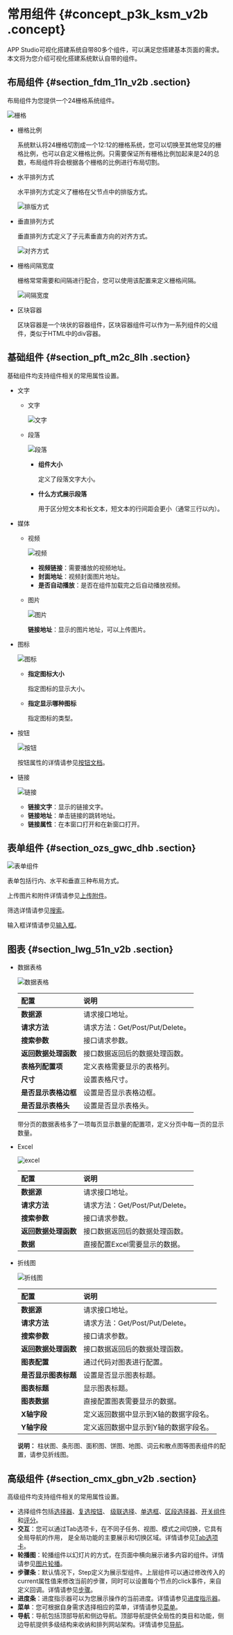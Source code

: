 # 常用组件 {#concept_p3k_ksm_v2b .concept}

APP Studio可视化搭建系统自带80多个组件，可以满足您搭建基本页面的需求。本文将为您介绍可视化搭建系统默认自带的组件。

## 布局组件 {#section_fdm_11n_v2b .section}

布局组件为您提供一个24栅格系统组件。

![栅格](http://static-aliyun-doc.oss-cn-hangzhou.aliyuncs.com/assets/img/17769/15645485149717_zh-CN.png)

-   栅格比例

    系统默认将24栅格切割成一个12:12的栅格系统，您可以切换至其他常见的栅格比例，也可以自定义栅格比例。只需要保证所有栅格比例加起来是24的总数，布局组件将会根据各个栅格的比例进行布局切割。

-   水平排列方式

    水平排列方式定义了栅格在父节点中的排版方式。

    ![排版方式](http://static-aliyun-doc.oss-cn-hangzhou.aliyuncs.com/assets/img/17769/15645485149718_zh-CN.png)

-   垂直排列方式

    垂直排列方式定义了子元素垂直方向的对齐方式。

    ![对齐方式](http://static-aliyun-doc.oss-cn-hangzhou.aliyuncs.com/assets/img/17769/15645485159719_zh-CN.png)

-   栅格间隔宽度

    栅格常常需要和间隔进行配合，您可以使用该配置来定义栅格间隔。

    ![间隔宽度](http://static-aliyun-doc.oss-cn-hangzhou.aliyuncs.com/assets/img/17769/15645485159720_zh-CN.png)

-   区块容器

    区块容器是一个块状的容器组件，区块容器组件可以作为一系列组件的父组件，类似于HTML中的div容器。


## 基础组件 {#section_pft_m2c_8lh .section}

基础组件均支持组件相关的常用属性设置。

-   文字
    -   文字

        ![文字](http://static-aliyun-doc.oss-cn-hangzhou.aliyuncs.com/assets/img/17769/15645485159722_zh-CN.png)

    -   段落

        ![段落](http://static-aliyun-doc.oss-cn-hangzhou.aliyuncs.com/assets/img/17769/15645485159723_zh-CN.png)

        -   **组件大小** 

            定义了段落文字大小。

        -   **什么方式展示段落** 

            用于区分短文本和长文本，短文本的行间距会更小（通常三行以内）。

-   媒体
    -   视频

        ![视频](http://static-aliyun-doc.oss-cn-hangzhou.aliyuncs.com/assets/img/17769/15645485159725_zh-CN.png)

        -   **视频链接**：需要播放的视频地址。
        -   **封面地址**：视频封面图片地址。
        -   **是否自动播放**：是否在组件加载完之后自动播放视频。
    -   图片

        ![图片](http://static-aliyun-doc.oss-cn-hangzhou.aliyuncs.com/assets/img/17769/15645485169721_zh-CN.png)

        **链接地址**：显示的图片地址，可以上传图片。

-   图标

    ![图标](http://static-aliyun-doc.oss-cn-hangzhou.aliyuncs.com/assets/img/17769/15645485169726_zh-CN.png)

    -   **指定图标大小** 

        指定图标的显示大小。

    -   **指定显示哪种图标** 

        指定图标的类型。

-   按钮

    ![按钮](http://static-aliyun-doc.oss-cn-hangzhou.aliyuncs.com/assets/img/17769/15645485169727_zh-CN.png)

    按钮属性的详情请参见[按钮文档](https://fusion.design/component/basic/button)。

-   链接

    ![链接](http://static-aliyun-doc.oss-cn-hangzhou.aliyuncs.com/assets/img/17769/15645485169728_zh-CN.png)

    -   **链接文字**：显示的链接文字。
    -   **链接地址**：单击链接的跳转地址。
    -   **链接属性**：在本窗口打开和在新窗口打开。

## 表单组件 {#section_ozs_gwc_dhb .section}

![表单组件](http://static-aliyun-doc.oss-cn-hangzhou.aliyuncs.com/assets/img/17769/156454851640965_zh-CN.png)

表单包括行内、水平和垂直三种布局方式。

上传图片和附件详情请参见[上传附件](https://fusion.design/component/basic/upload)。

筛选详情请参见[搜索](https://fusion.design/component/basic/search)。

输入框详情请参见[输入框](https://fusion.design/component/basic/input)。

## 图表 {#section_lwg_51n_v2b .section}

-   数据表格

    ![数据表格](http://static-aliyun-doc.oss-cn-hangzhou.aliyuncs.com/assets/img/17769/156454851740966_zh-CN.png)

    |配置|说明|
    |:-|:-|
    |**数据源**|请求接口地址。|
    |**请求方法**|请求方法：Get/Post/Put/Delete。|
    |**搜索参数**|接口请求参数。|
    |**返回数据处理函数**|接口数据返回后的数据处理函数。|
    |**表格列配置项**|定义表格需要显示的表格列。|
    |**尺寸**|设置表格尺寸。|
    |**是否显示表格边框**|设置是否显示表格边框。|
    |**是否显示表格头**|设置是否显示表格头。|

    带分页的数据表格多了一项每页显示数量的配置项，定义分页中每一页的显示数量。

-   Excel

    ![excel](http://static-aliyun-doc.oss-cn-hangzhou.aliyuncs.com/assets/img/17769/156454851740967_zh-CN.png)

    |配置|说明|
    |:-|:-|
    |**数据源**|请求接口地址。|
    |**请求方法**|请求方法：Get/Post/Put/Delete。|
    |**搜索参数**|接口请求参数。|
    |**返回数据处理函数**|接口数据返回后的数据处理函数。|
    |**数据**|直接配置Excel需要显示的数据。|

-   折线图

    ![折线图](http://static-aliyun-doc.oss-cn-hangzhou.aliyuncs.com/assets/img/17769/156454851740968_zh-CN.png)

    |配置|说明|
    |:-|:-|
    |**数据源**|请求接口地址。|
    |**请求方法**|请求方法：Get/Post/Put/Delete。|
    |**搜索参数**|接口请求参数。|
    |**返回数据处理函数**|接口数据返回后的数据处理函数。|
    |**图表配置**|通过代码对图表进行配置。|
    |**是否显示图表标题**|设置是否显示图表标题。|
    |**图表标题**|显示图表标题。|
    |**图表数据**|直接配置图表需要显示的数据。|
    |**X轴字段**|定义返回数据中显示到X轴的数据字段名。|
    |**Y轴字段**|定义返回数据中显示到Y轴的数据字段名。|

    **说明：** 柱状图、条形图、面积图、饼图、地图、词云和散点图等图表组件的配置，请参见折线图。


## 高级组件 {#section_cmx_gbn_v2b .section}

高级组件均支持组件相关的常用属性设置。

-   选择组件包括[选择器](https://fusion.design/component/basic/select)、[复选按钮](https://fusion.design/component/basic/checkbox)、 [级联选择](https://fusion.design/component/basic/cascader-select)、[单选框](https://fusion.design/component/basic/radio)、[区段选择器](https://fusion.design/component/basic/range)、[开关组件](https://fusion.design/component/basic/switch)和[评分](https://fusion.design/component/basic/rating)。
-   **交互**：您可以通过Tab选项卡，在不同子任务、视图、模式之间切换，它具有全局导航的作用， 是全局功能的主要展示和切换区域。详情请参见[Tab选项卡](https://fusion.design/component/basic/tab)。
-   **轮播图**：轮播组件以幻灯片的方式，在页面中横向展示诸多内容的组件。详情请参见[图片轮播](https://fusion.design/component/basic/slider)。
-   **步骤条**：默认情况下，Step定义为展示型组件。上层组件可以通过修改传入的current属性值来修改当前的步骤，同时可以设置每个节点的click事件，来自定义回调。详情请参见[步骤](https://fusion.design/component/basic/step)。
-   **进度条**：进度指示器可以为您展示操作的当前进度。详情请参见[进度指示器](https://fusion.design/component/basic/progress)。
-   **菜单**：您可根据自身需求选择相应的菜单，详情请参见[菜单](https://fusion.design/component/basic/menu)。
-   **导航**：导航包括顶部导航和侧边导航。顶部导航提供全局性的类目和功能，侧边导航提供多级结构来收纳和排列网站架构。详情请参见[导航](https://fusion.design/component/basic/nav)。

